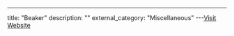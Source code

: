 ---
title: "Beaker"
description: ""
external_category: "Miscellaneous"
---[Visit Website](http://beakernotebook.com)

